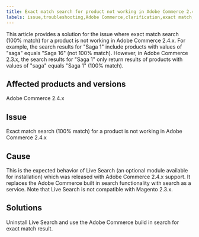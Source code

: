 ```yaml
---
title: Exact match search for product not working in Adobe Commerce 2.4.4
labels: issue,troubleshooting,Adobe Commerce,clarification,exact match,product search,Live Search,native search,100% match,2.4.x
---
```


This article provides a solution for the issue where exact match search (100% match) for a product is not working in Adobe Commerce 2.4.x. For example, the search results for "Saga 1" include products with values of "saga" equals "Saga 16" (not 100% match). However, in Adobe Commerce 2.3.x, the search results for "Saga 1" only return results of products with values of "saga" equals "Saga 1" (100% match).

## Affected products and versions

Adobe Commerce 2.4.x

## Issue

Exact match search (100% match) for a product is not working in Adobe Commerce 2.4.x

## Cause

This is the expected behavior of Live Search (an optional module available for installation) which was released with Adobe Commerce 2.4.x support. It replaces the Adobe Commerce built in search functionality with search as a service. Note that Live Search is not compatible with Magento 2.3.x.

## Solutions

Uninstall Live Search and use the Adobe Commerce build in search for exact match result.
